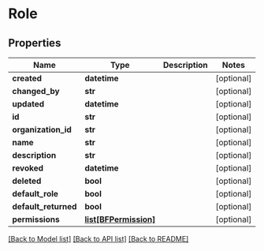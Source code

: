 # Role

## Properties
Name | Type | Description | Notes
------------ | ------------- | ------------- | -------------
**created** | **datetime** |  | [optional] 
**changed_by** | **str** |  | [optional] 
**updated** | **datetime** |  | [optional] 
**id** | **str** |  | [optional] 
**organization_id** | **str** |  | [optional] 
**name** | **str** |  | [optional] 
**description** | **str** |  | [optional] 
**revoked** | **datetime** |  | [optional] 
**deleted** | **bool** |  | [optional] 
**default_role** | **bool** |  | [optional] 
**default_returned** | **bool** |  | [optional] 
**permissions** | [**list[BFPermission]**](BFPermission.md) |  | [optional] 

[[Back to Model list]](../README.md#documentation-for-models) [[Back to API list]](../README.md#documentation-for-api-endpoints) [[Back to README]](../README.md)

